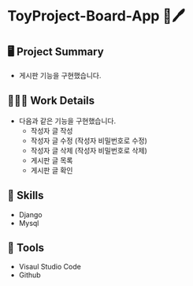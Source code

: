 # ToyProject-Board-App  📝🖊
## 🖥 Project Summary
- 게시판 기능을 구현했습니다.

## 👩🏻‍💻 Work Details
- 다음과 같은 기능을 구현했습니다.
   - 작성자 글 작성
   - 작성자 글 수정 (작성자 비밀번호로 수정)
   - 작성자 글 삭제 (작성자 비밀번호로 삭제)
   - 게시판 글 목록
   - 게시판 글 확인

## 🔧 Skills
- Django
- Mysql

## 🔧 Tools
- Visaul Studio Code
- Github
